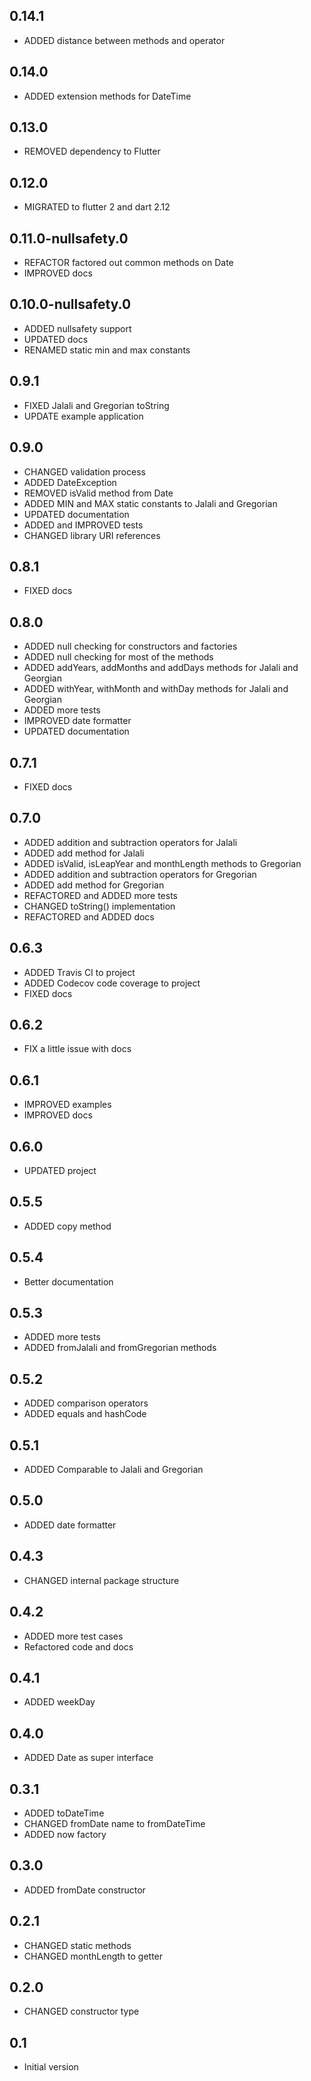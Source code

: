 ## 0.14.1

* ADDED distance between methods and operator

## 0.14.0

* ADDED extension methods for DateTime

## 0.13.0

* REMOVED dependency to Flutter

## 0.12.0

* MIGRATED to flutter 2 and dart 2.12

## 0.11.0-nullsafety.0

* REFACTOR factored out common methods on Date
* IMPROVED docs

## 0.10.0-nullsafety.0

* ADDED nullsafety support
* UPDATED docs
* RENAMED static min and max constants

## 0.9.1

* FIXED Jalali and Gregorian toString
* UPDATE example application

## 0.9.0

* CHANGED validation process
* ADDED DateException
* REMOVED isValid method from Date
* ADDED MIN and MAX static constants to Jalali and Gregorian
* UPDATED documentation
* ADDED and IMPROVED tests
* CHANGED library URI references

## 0.8.1

* FIXED docs

## 0.8.0

* ADDED null checking for constructors and factories
* ADDED null checking for most of the methods
* ADDED addYears, addMonths and addDays methods for Jalali and Georgian
* ADDED withYear, withMonth and withDay methods for Jalali and Georgian
* ADDED more tests
* IMPROVED date formatter
* UPDATED documentation

## 0.7.1

* FIXED docs

## 0.7.0

* ADDED addition and subtraction operators for Jalali
* ADDED add method for Jalali
* ADDED isValid, isLeapYear and monthLength methods to Gregorian
* ADDED addition and subtraction operators for Gregorian
* ADDED add method for Gregorian
* REFACTORED and ADDED more tests
* CHANGED toString() implementation
* REFACTORED and ADDED docs

## 0.6.3

* ADDED Travis CI to project
* ADDED Codecov code coverage to project
* FIXED docs

## 0.6.2

* FIX a little issue with docs

## 0.6.1

* IMPROVED examples
* IMPROVED docs

## 0.6.0

* UPDATED project

## 0.5.5

* ADDED copy method

## 0.5.4

* Better documentation

## 0.5.3

* ADDED more tests
* ADDED fromJalali and fromGregorian methods

## 0.5.2

* ADDED comparison operators
* ADDED equals and hashCode

## 0.5.1

* ADDED Comparable to Jalali and Gregorian

## 0.5.0

* ADDED date formatter

## 0.4.3

* CHANGED internal package structure

## 0.4.2

* ADDED more test cases
* Refactored code and docs

## 0.4.1

* ADDED weekDay

## 0.4.0

* ADDED Date as super interface

## 0.3.1

* ADDED toDateTime
* CHANGED fromDate name to fromDateTime
* ADDED now factory

## 0.3.0

* ADDED fromDate constructor

## 0.2.1

* CHANGED static methods
* CHANGED monthLength to getter

## 0.2.0

* CHANGED constructor type

## 0.1

* Initial version
